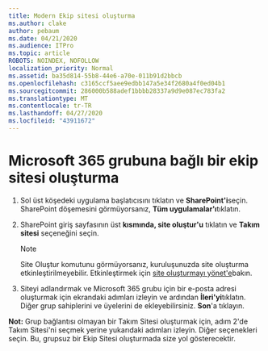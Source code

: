 ```yaml
---
title: Modern Ekip sitesi oluşturma
ms.author: clake
author: pebaum
ms.date: 04/21/2020
ms.audience: ITPro
ms.topic: article
ROBOTS: NOINDEX, NOFOLLOW
localization_priority: Normal
ms.assetid: ba35d814-55b8-44e6-a70e-011b91d2bbcb
ms.openlocfilehash: c3165ccf5aee9edbb147a5e34f2680a4f0ed04b1
ms.sourcegitcommit: 286000b588adef1bbbb28337a9d9e087ec783fa2
ms.translationtype: MT
ms.contentlocale: tr-TR
ms.lasthandoff: 04/27/2020
ms.locfileid: "43911672"
---
```

# <a name="create-an-microsoft-365-group-connected-team-site"></a>Microsoft 365 grubuna bağlı bir ekip sitesi oluşturma

1. Sol üst köşedeki uygulama başlatıcısını tıklatın ve **SharePoint'i**seçin. SharePoint döşemesini görmüyorsanız, **Tüm uygulamalar'ı**tıklatın.
    
2. SharePoint giriş sayfasının üst **kısmında, site oluştur'u** tıklatın ve **Takım sitesi** seçeneğini seçin. 
    
    > [!NOTE]
    > Site Oluştur komutunu görmüyorsanız, kuruluşunuzda site oluşturma etkinleştirilmeyebilir. Etkinleştirmek için [site oluşturmayı yönet'e](https://go.microsoft.com/fwlink/?linkid=2009644)bakın. 
  
3. Siteyi adlandırmak ve Microsoft 365 grubu için bir e-posta adresi oluşturmak için ekrandaki adımları izleyin ve ardından **İleri'yi**tıklatın. Diğer grup sahiplerini ve üyelerini de ekleyebilirsiniz. **Son**'a tıklayın.
  
 **Not:** Grup bağlantısı olmayan bir Takım Sitesi oluşturmak için, adım 2'de Takım Sitesi'ni seçmek yerine yukarıdaki adımları izleyin. Diğer seçenekleri seçin. Bu, grupsuz bir Ekip Sitesi oluşturmada size yol gösterecektir. 
    

